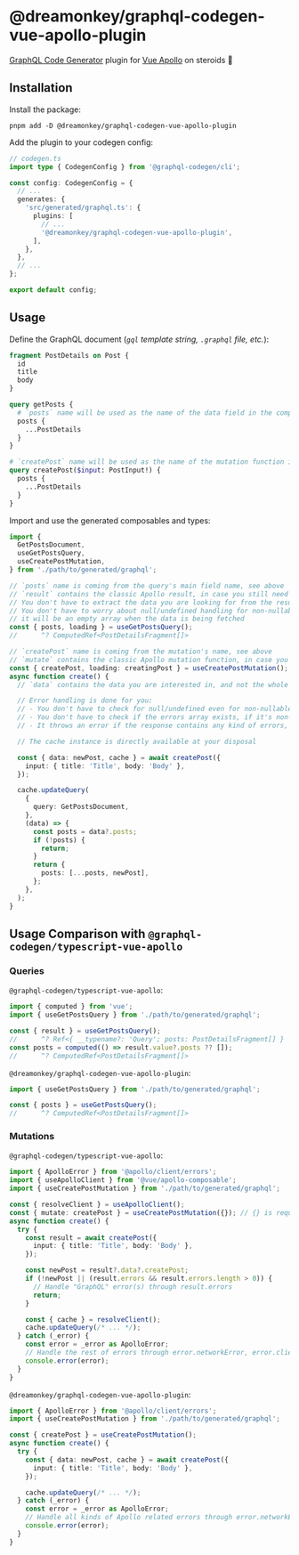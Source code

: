 # @dreamonkey/graphql-codegen-vue-apollo-plugin

[GraphQL Code Generator](https://github.com/dotansimha/graphql-code-generator) plugin for [Vue Apollo](https://github.com/vuejs/apollo) on steroids 🚀

## Installation

Install the package:

```shell
pnpm add -D @dreamonkey/graphql-codegen-vue-apollo-plugin
```

Add the plugin to your codegen config:

```ts
// codegen.ts
import type { CodegenConfig } from '@graphql-codegen/cli';

const config: CodegenConfig = {
  // ...
  generates: {
    'src/generated/graphql.ts': {
      plugins: [
        // ...
        '@dreamonkey/graphql-codegen-vue-apollo-plugin',
      ],
    },
  },
  // ...
};

export default config;
```

## Usage

Define the GraphQL document (_`gql` template string, `.graphql` file, etc._):

```graphql
fragment PostDetails on Post {
  id
  title
  body
}

query getPosts {
  # `posts` name will be used as the name of the data field in the composable result
  posts {
    ...PostDetails
  }
}

# `createPost` name will be used as the name of the mutation function in the composable result
query createPost($input: PostInput!) {
  posts {
    ...PostDetails
  }
}
```

Import and use the generated composables and types:

```ts
import {
  GetPostsDocument,
  useGetPostsQuery,
  useCreatePostMutation,
} from './path/to/generated/graphql';

// `posts` name is coming from the query's main field name, see above
// `result` contains the classic Apollo result, in case you still need it for some reason
// You don't have to extract the data you are looking for from the result
// You don't have to worry about null/undefined handling for non-nullable array fields,
// it will be an empty array when the data is being fetched
const { posts, loading } = useGetPostsQuery();
//      ^? ComputedRef<PostDetailsFragment[]>

// `createPost` name is coming from the mutation's name, see above
// `mutate` contains the classic Apollo mutation function, in case you still need it for some reason
const { createPost, loading: creatingPost } = useCreatePostMutation();
async function create() {
  // `data` contains the data you are interested in, and not the whole result

  // Error handling is done for you:
  // - You don't have to check for null/undefined even for non-nullable fields unlike before
  // - You don't have to check if the errors array exists, if it's non-empty, etc.
  // - It throws an error if the response contains any kind of errors, so you can simply use try/catch

  // The cache instance is directly available at your disposal

  const { data: newPost, cache } = await createPost({
    input: { title: 'Title', body: 'Body' },
  });

  cache.updateQuery(
    {
      query: GetPostsDocument,
    },
    (data) => {
      const posts = data?.posts;
      if (!posts) {
        return;
      }
      return {
        posts: [...posts, newPost],
      };
    },
  );
}
```

## Usage Comparison with `@graphql-codegen/typescript-vue-apollo`

### Queries

`@graphql-codegen/typescript-vue-apollo`:

```ts
import { computed } from 'vue';
import { useGetPostsQuery } from './path/to/generated/graphql';

const { result } = useGetPostsQuery();
//      ^? Ref<{ __typename?: 'Query'; posts: PostDetailsFragment[] } | undefined>
const posts = computed(() => result.value?.posts ?? []);
//      ^? ComputedRef<PostDetailsFragment[]>
```

`@dreamonkey/graphql-codegen-vue-apollo-plugin`:

```ts
import { useGetPostsQuery } from './path/to/generated/graphql';

const { posts } = useGetPostsQuery();
//      ^? ComputedRef<PostDetailsFragment[]>
```

### Mutations

`@graphql-codegen/typescript-vue-apollo`:

```ts
import { ApolloError } from '@apollo/client/errors';
import { useApolloClient } from '@vue/apollo-composable';
import { useCreatePostMutation } from './path/to/generated/graphql';

const { resolveClient } = useApolloClient();
const { mutate: createPost } = useCreatePostMutation({}); // {} is required even if you don't specify extra options
async function create() {
  try {
    const result = await createPost({
      input: { title: 'Title', body: 'Body' },
    });

    const newPost = result?.data?.createPost;
    if (!newPost || (result.errors && result.errors.length > 0)) {
      // Handle "GraphQL" error(s) through result.errors
      return;
    }

    const { cache } = resolveClient();
    cache.updateQuery(/* ... */);
  } catch (_error) {
    const error = _error as ApolloError;
    // Handle the rest of errors through error.networkError, error.clientErrors, etc.
    console.error(error);
  }
}
```

`@dreamonkey/graphql-codegen-vue-apollo-plugin`:

```ts
import { ApolloError } from '@apollo/client/errors';
import { useCreatePostMutation } from './path/to/generated/graphql';

const { createPost } = useCreatePostMutation();
async function create() {
  try {
    const { data: newPost, cache } = await createPost({
      input: { title: 'Title', body: 'Body' },
    });

    cache.updateQuery(/* ... */);
  } catch (_error) {
    const error = _error as ApolloError;
    // Handle all kinds of Apollo related errors through error.networkError, error.clientErrors, error.graphQLErrors, etc.
    console.error(error);
  }
}
```

